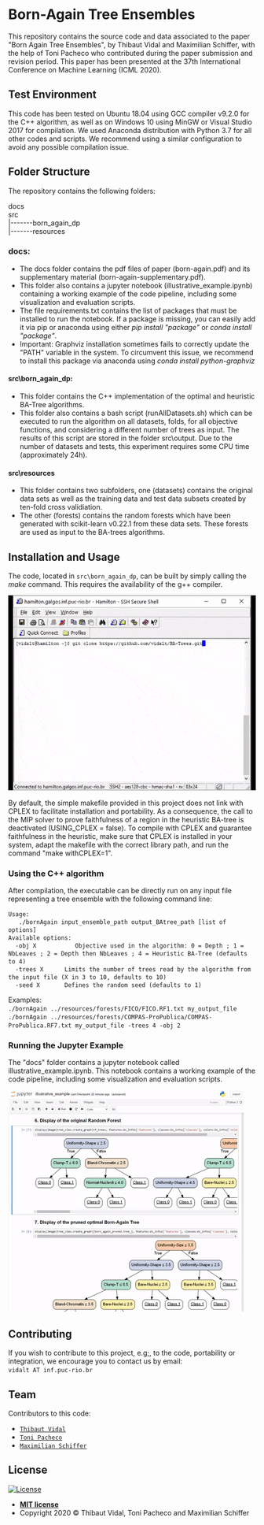 
# Born-Again Tree Ensembles

This repository contains the source code and data associated to the paper "Born Again Tree Ensembles", by Thibaut Vidal and Maximilian Schiffer, with the help of Toni Pacheco who contributed during the paper submission and revision period. This paper has been presented at the 37th International Conference on Machine Learning (ICML 2020).

## Test Environment

This code has been tested on Ubuntu 18.04 using GCC compiler v9.2.0 for the C++ algorithm, as well as on Windows 10 using MinGW or Visual Studio 2017 for compilation. 
We used Anaconda distribution with Python 3.7 for all other codes and scripts.
We recommend using a similar configuration to avoid any possible compilation issue.

## Folder Structure

The repository contains the following folders:

docs<br>
src<br>      |-------born_again_dp<br>     |-------resources<br>

### docs:

* The docs folder contains the pdf files of paper (born-again.pdf) and its supplementary material (born-again-supplementary.pdf).
* This folder also contains a jupyter notebook (illustrative_example.ipynb) containing a working example of the code pipeline, including some visualization and evaluation scripts.
* The file requirements.txt contains the list of packages that must be installed to run the notebook. If a package is missing, you can easily add it via pip or anaconda using either <em>pip install "package"</em> or <em>conda install "package"</em>.
* Important: Graphviz installation sometimes fails to correctly update the "PATH" variable in the system. To circumvent this issue, we recommend to install this package via anaconda using <em>conda install python-graphviz</em> 

#### src\born_again_dp:

* This folder contains the C++ implementation of the optimal and heuristic BA-Tree algorithms.
* This folder also contains a bash script (runAllDatasets.sh) which can be executed to run the algorithm on all datasets, folds, for all objective functions, and considering a different number of trees as input. The results of this script are stored in the folder src\output. Due to the number of datasets and tests, this experiment requires some CPU time (approximately 24h).

#### src\resources

* This folder contains two subfolders, one (datasets) contains the original data sets as well as the training data and test data subsets created by ten-fold cross validiation. 
* The other (forests) contains the random forests which have been generated with scikit-learn v0.22.1 from these data sets. These forests are used as input to the BA-trees algorithms.

## Installation and Usage

The code, located in `src\born_again_dp`, can be built by simply calling the <em>make</em> command.
This requires the availability of the g++ compiler.<br> 

![Getting Started GIF](docs/Getting-Started.gif)

By default, the simple makefile provided in this project does not link with CPLEX to facilitate installation and portability.
As a consequence, the call to the MIP solver to prove faithfulness of a region in the heuristic BA-tree is deactivated (USING_CPLEX = false).
To compile with CPLEX and guarantee faithfulness in the heuristic, make sure that CPLEX is installed in your system, adapt the makefile with the correct library path, and run the command "make withCPLEX=1".

### Using the C++ algorithm

After compilation, the executable can be directly run on any input file representing a tree ensemble with the following command line:

```
Usage:
   ./bornAgain input_ensemble_path output_BAtree_path [list of options]
Available options:
  -obj X	       Objective used in the algorithm: 0 = Depth ; 1 = NbLeaves ; 2 = Depth then NbLeaves ; 4 = Heuristic BA-Tree (defaults to 4)
  -trees X      Limits the number of trees read by the algorithm from the input file (X in 3 to 10, defaults to 10)
  -seed X       Defines the random seed (defaults to 1)
```
Examples: <br>
`./bornAgain ../resources/forests/FICO/FICO.RF1.txt my_output_file`<br>
`./bornAgain ../resources/forests/COMPAS-ProPublica/COMPAS-ProPublica.RF7.txt my_output_file -trees 4 -obj 2`

### Running the Jupyter Example

The "docs" folder contains a jupyter notebook called illustrative_example.ipynb. This notebook contains a working example of the code pipeline, including some visualization and evaluation scripts.

![Getting Started GIF](docs/Notebook.gif)

## Contributing

If you wish to contribute to this project, e.g;, to the code, portability or integration, we encourage you to contact us by email:<br> ``vidalt AT inf.puc-rio.br``

## Team

Contributors to this code:
* <a href="https://github.com/vidalt" target="_blank">`Thibaut Vidal`</a>
* <a href="https://github.com/toni-tsp" target="_blank">`Toni Pacheco`</a>
* <a href="https://github.com/mxschffr" target="_blank">`Maximilian Schiffer`</a>

## License

[![License](http://img.shields.io/:license-mit-blue.svg?style=flat-square)](http://badges.mit-license.org)

- **[MIT license](http://opensource.org/licenses/mit-license.php)**
- Copyright 2020 © Thibaut Vidal, Toni Pacheco and Maximilian Schiffer
